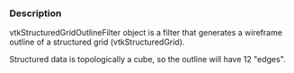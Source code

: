 ### Description

vtkStructuredGridOutlineFilter object is a filter that generates a wireframe outline of a structured grid (vtkStructuredGrid). 

Structured data is topologically a cube, so the outline will have 12 "edges".
